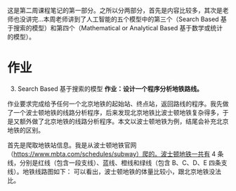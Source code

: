 这是第二周课程笔记的第一部分。之所以分两部分，首先是内容比较多，其次是老师也没讲完...本周老师讲到了人工智能的五个模型中的第三个（Search Based 基于搜索的模型）和第四个（Mathematical or Analytical Based 基于数学或统计的模型）。
# 作业
 3. Search Based 基于搜索的模型
**作业：设计一个程序分析地铁路线。**

作业要求完成给予任何一个北京地铁的起始站、终点站，返回路线的程序。我先做了一个波士顿地铁的线路分析程序，后来发现北京地铁比波士顿地铁复杂得多，于是又额外做了北京地铁的线路分析程序。本文以波士顿地铁为例，结尾会补充北京地铁的区别。

首先是爬取地铁站信息。我是从波士顿地铁官网（https://www.mbta.com/schedules/subway）爬的。波士顿地铁一共有 4 条线，分别是红线（包含一段支线）、蓝线、橙线和绿线（包含 B、C、D、E 四条支线）。地铁线路图如下：
[](MBTA_Boston_subway_map.png)
可以看出，波士顿地铁的体量比较小，跟北京地铁没法比。
